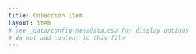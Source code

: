 ```yaml
---
title: Colección ítem
layout: item
# see _data/config-metadata.csv for display options
# do not add content to this file
---
```


